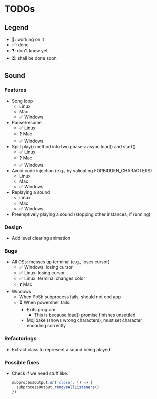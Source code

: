 # TODOs

## Legend
- 🧐: working on it
- ✅: done
- ❓: don't know yet
- ⏳: shall be done soon

## Sound

### Features
- Song loop
  - Linux
  - Mac
  - ✅ Windows
- Pause/resume
  - ✅ Linux
  - ❓ Mac
  - ✅ Windows
- Split play() method into two phases: async load() and start()
  - ✅ Linux
  - ❓ Mac
  - ✅ Windows
- Avoid code injection (e.g., by validating FORBIDDEN_CHARACTERS)
  - Linux
  - Mac
  - ✅ Windows
- Replaying a sound
  - Linux
  - Mac
  - ✅ Windows
- Preemptively playing a sound (stopping other instances, if running)

### Design
- Add level clearing animation

### Bugs
- All OSs: messes up terminal (e.g., loses cursor)
  - ✅ Windows: losing cursor
  - ✅ Linux: losing cursor
  - ✅ Linux: terminal changes color
  - ❓ Mac
- Windows
  - When PoSh subprocess fails, should not end app
  - ⏳ When powershell fails:
    - Exits program
      - This is because load() promise finishes unsettled
    - Mojibake (shows wrong characters), must set character encoding correctly

### Refactorings
- Extract class to represent a sound being played

### Possible fixes
- Check if we need stuff like:
  ```javascript
  subprocessOutput.on('close', () => {
    subprocessOutput.removeAllListeners()
  })
  ```
